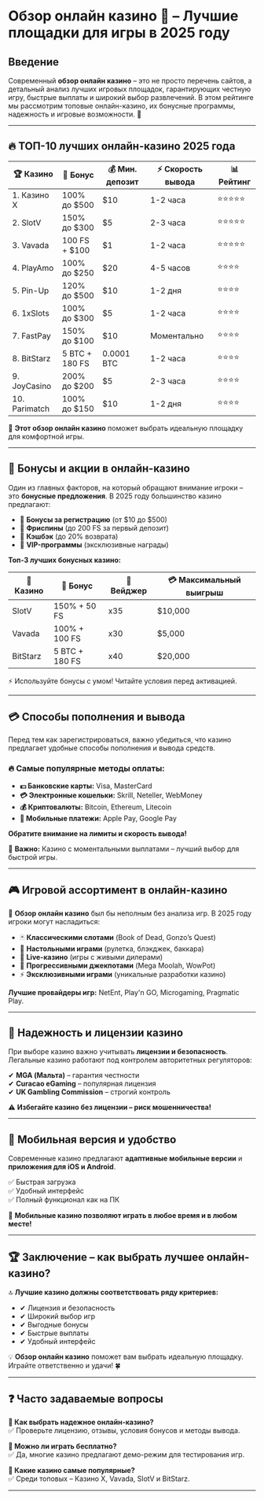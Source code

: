 # Обзор онлайн казино 🎰 – Лучшие площадки для игры в 2025 году  

## Введение  

Современный **обзор онлайн казино** – это не просто перечень сайтов, а детальный анализ лучших игровых площадок, гарантирующих честную игру, быстрые выплаты и широкий выбор развлечений. В этом рейтинге мы рассмотрим топовые онлайн-казино, их бонусные программы, надежность и игровые возможности. 🎲  

---

## 🔥 ТОП-10 лучших онлайн-казино 2025 года  

| 🏆 Казино | 🎁 Бонус | 💰 Мин. депозит | ⚡ Скорость вывода | 📊 Рейтинг |
|----------|---------|---------------|----------------|-----------|
| 1. Казино X | 100% до $500 | $10 | 1-2 часа | ⭐⭐⭐⭐⭐ |
| 2. SlotV | 150% до $300 | $5 | 2-3 часа | ⭐⭐⭐⭐⭐ |
| 3. Vavada | 100 FS + $100 | $1 | 1-2 часа | ⭐⭐⭐⭐⭐ |
| 4. PlayAmo | 100% до $250 | $20 | 4-5 часов | ⭐⭐⭐⭐ |
| 5. Pin-Up | 120% до $500 | $10 | 1-2 дня | ⭐⭐⭐⭐ |
| 6. 1xSlots | 100% до $300 | $5 | 1-2 часа | ⭐⭐⭐⭐ |
| 7. FastPay | 150% до $100 | $10 | Моментально | ⭐⭐⭐⭐ |
| 8. BitStarz | 5 BTC + 180 FS | 0.0001 BTC | 1-2 часа | ⭐⭐⭐⭐ |
| 9. JoyCasino | 200% до $200 | $5 | 2-3 часа | ⭐⭐⭐⭐ |
| 10. Parimatch | 100% до $150 | $10 | 1-2 дня | ⭐⭐⭐⭐ |

🔎 **Этот обзор онлайн казино** поможет выбрать идеальную площадку для комфортной игры.  

---

## 🎁 Бонусы и акции в онлайн-казино  

Один из главных факторов, на который обращают внимание игроки – это **бонусные предложения**. В 2025 году большинство казино предлагают:  

- 🎉 **Бонусы за регистрацию** (от $10 до $500)  
- 🔄 **Фриспины** (до 200 FS за первый депозит)  
- 🎯 **Кэшбэк** (до 20% возврата)  
- 💎 **VIP-программы** (эксклюзивные награды)  

**Топ-3 лучших бонусных казино:**  

| 🎰 Казино | 🎁 Бонус | 🎯 Вейджер | 💳 Максимальный выигрыш |
|----------|---------|-----------|-----------------|
| SlotV | 150% + 50 FS | x35 | $10,000 |
| Vavada | 100% + 100 FS | x30 | $5,000 |
| BitStarz | 5 BTC + 180 FS | x40 | $20,000 |

⚡ Используйте бонусы с умом! Читайте условия перед активацией.

---

## 💳 Способы пополнения и вывода  

Перед тем как зарегистрироваться, важно убедиться, что казино предлагает удобные способы пополнения и вывода средств.  

### 🔥 Самые популярные методы оплаты:  

- **💵 Банковские карты:** Visa, MasterCard  
- **💳 Электронные кошельки:** Skrill, Neteller, WebMoney  
- **💰 Криптовалюты:** Bitcoin, Ethereum, Litecoin  
- **📲 Мобильные платежи:** Apple Pay, Google Pay  

**Обратите внимание на лимиты и скорость вывода!**  

📢 **Важно:** Казино с моментальными выплатами – лучший выбор для быстрой игры.  

---

## 🎮 Игровой ассортимент в онлайн-казино  

🔎 **Обзор онлайн казино** был бы неполным без анализа игр. В 2025 году игроки могут насладиться:  

- 🃏 **Классическими слотами** (Book of Dead, Gonzo’s Quest)  
- 🎲 **Настольными играми** (рулетка, блэкджек, баккара)  
- 🎥 **Live-казино** (игры с живыми дилерами)  
- 🎰 **Прогрессивными джекпотами** (Mega Moolah, WowPot)  
- ⚡ **Эксклюзивными играми** (уникальные разработки казино)  

**Лучшие провайдеры игр:** NetEnt, Play'n GO, Microgaming, Pragmatic Play.  

---

## 🔐 Надежность и лицензии казино  

При выборе казино важно учитывать **лицензии и безопасность**. Легальные казино работают под контролем авторитетных регуляторов:  

✔ **MGA (Мальта)** – гарантия честности  
✔ **Curacao eGaming** – популярная лицензия  
✔ **UK Gambling Commission** – строгий контроль  

⚠ **Избегайте казино без лицензии – риск мошенничества!**  

---

## 📱 Мобильная версия и удобство  

Современные казино предлагают **адаптивные мобильные версии** и **приложения для iOS и Android**.  

✅ Быстрая загрузка  
✅ Удобный интерфейс  
✅ Полный функционал как на ПК  

📱 **Мобильные казино позволяют играть в любое время и в любом месте!**  

---

## 🏆 Заключение – как выбрать лучшее онлайн-казино?  

🔝 **Лучшие казино должны соответствовать ряду критериев:**  

- ✔ Лицензия и безопасность  
- ✔ Широкий выбор игр  
- ✔ Выгодные бонусы  
- ✔ Быстрые выплаты  
- ✔ Удобный интерфейс  

💡 **Обзор онлайн казино** поможет вам выбрать идеальную площадку. Играйте ответственно и удачи! 🍀  

---

## ❓ Часто задаваемые вопросы  

**📌 Как выбрать надежное онлайн-казино?**  
✅ Проверьте лицензию, отзывы, условия бонусов и методы вывода.  

**📌 Можно ли играть бесплатно?**  
✅ Да, многие казино предлагают демо-режим для тестирования игр.  

**📌 Какие казино самые популярные?**  
✅ Среди топовых – Казино X, Vavada, SlotV и BitStarz.  

---


